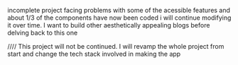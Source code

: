 incomplete project
facing problems with some of the acessible features and about 1/3 of the components have now been coded 
i will continue modifying it over time. I want to build other aesthetically appealing blogs before delving back to this one 


//// This project will not be continued. I will revamp the whole project from start and change the tech stack involved in making the app
